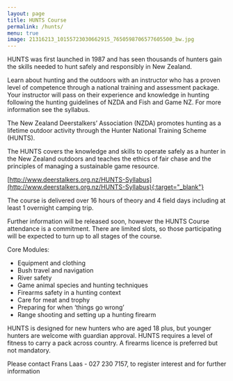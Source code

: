 ```yaml
---
layout: page
title: HUNTS Course
permalink: /hunts/
menu: true
image: 21316213_10155723030662915_7650598706577605500_bw.jpg
---
```


HUNTS was first launched in 1987 and has seen thousands of hunters gain the skills needed to hunt safely and responsibly in New Zealand.


Learn about hunting and the outdoors with an instructor who has a proven level of 
competence through a national training and assessment package. Your instructor will 
pass on their experience and knowledge in hunting following the hunting guidelines 
of NZDA and Fish and Game NZ. For more information see the syllabus.


The New Zealand Deerstalkers’ Association (NZDA) promotes hunting as a lifetime outdoor activity through the Hunter National Training Scheme (HUNTS).


The HUNTS covers the knowledge and skills to operate safely as a hunter in the New Zealand outdoors and teaches the ethics of fair chase and the principles of managing a sustainable game resource.

[http://www.deerstalkers.org.nz/HUNTS-Syllabus](http://www.deerstalkers.org.nz/HUNTS-Syllabus){:target="_blank"}

The course is delivered over 16 hours of theory and 4 field days including at least 1 overnight camping trip.


Further information will be released soon, however the HUNTS Course attendance is a commitment. There are limited slots, so those participating will be expected to turn up to all stages of the course.


Core Modules:

* Equipment and clothing
* Bush travel and navigation
* River safety
* Game animal species and hunting techniques
* Firearms safety in a hunting context
* Care for meat and trophy
* Preparing for when ‘things go wrong’
* Range shooting and setting up a hunting firearm


HUNTS is designed for new hunters who are aged 18 plus, but younger hunters are welcome with guardian approval. HUNTS requires a level of fitness to carry a pack across country. A firearms licence is preferred but not mandatory.


Please contact Frans Laas - 027 230 7157, to register interest and for further information